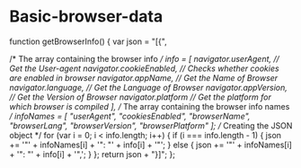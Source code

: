 # Basic-browser-data

function getBrowserInfo() {
 var
 json = "[{",
 
 /* The array containing the browser info */
 info = [
 navigator.userAgent, // Get the User-agent
 navigator.cookieEnabled, // Checks whether cookies are enabled in browser
 navigator.appName, // Get the Name of Browser
 navigator.language, // Get the Language of Browser
 navigator.appVersion, // Get the Version of Browser
 navigator.platform // Get the platform for which browser is compiled
 ],
 /* The array containing the browser info names */
 infoNames = [
 "userAgent",
 "cookiesEnabled",
 "browserName",
 "browserLang",
 "browserVersion",
 "browserPlatform"
 ];
 /* Creating the JSON object */
 for (var i = 0; i < info.length; i++) {
 if (i === info.length - 1) {
 json += '"' + infoNames[i] + '": "' + info[i] + '"';
 }
 else {
 json += '"' + infoNames[i] + '": "' + info[i] + '",';
 }
 };
 return json + "}]";
};
